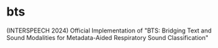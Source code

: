 # bts
(INTERSPEECH 2024) Official Implementation of "BTS: Bridging Text and Sound Modalities for Metadata-Aided Respiratory Sound Classification"
